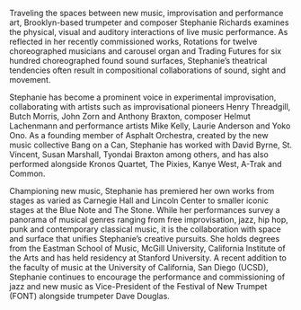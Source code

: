 Traveling the spaces between new music, improvisation and performance art, Brooklyn-based trumpeter and composer Stephanie Richards examines the physical, visual and auditory interactions of live music performance. As reflected in her recently commissioned works, Rotations for twelve choreographed musicians and carousel organ and Trading Futures for six hundred choreographed found sound surfaces, Stephanie’s theatrical tendencies often result in compositional collaborations of sound, sight and movement.

Stephanie has become a prominent voice in experimental improvisation, collaborating with artists such as improvisational pioneers Henry Threadgill, Butch Morris, John Zorn and Anthony Braxton, composer Helmut Lachenmann and performance artists Mike Kelly, Laurie Anderson and Yoko Ono.  As a founding member of Asphalt Orchestra, created by the new music collective Bang on a Can, Stephanie has worked with David Byrne, St. Vincent, Susan Marshall, Tyondai Braxton among others, and has also performed alongside Kronos Quartet, The Pixies, Kanye West, A-Trak and Common.

Championing new music, Stephanie has premiered her own works from stages as varied as Carnegie Hall and Lincoln Center to smaller iconic stages at the Blue Note and The Stone. While her performances survey a panorama of musical genres ranging from free improvisation, jazz, hip hop, punk and contemporary classical music, it is the collaboration with space and surface that unifies Stephanie’s creative pursuits. She holds degrees from the Eastman School of Music, McGill University, California Institute of the Arts and has held residency at Stanford University. A recent addition to the faculty of music at the University of California, San Diego (UCSD), Stephanie continues to encourage the performance and commissioning of jazz and new music as Vice-President of the Festival of New Trumpet (FONT) alongside trumpeter Dave Douglas.
